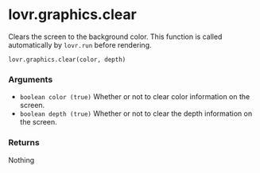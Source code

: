<!--
category: reference
-->

lovr.graphics.clear
===

Clears the screen to the background color.  This function is called automatically by `lovr.run`
before rendering.

    lovr.graphics.clear(color, depth)

### Arguments

- `boolean color (true)` Whether or not to clear color information on the screen.
- `boolean depth (true)` Whether or not to clear the depth information on the screen.

### Returns

Nothing
